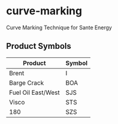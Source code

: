 # curve-marking

Curve Marking Technique for Sante Energy

## Product Symbols

| Product            | Symbol |
| ------------------ | ------ |
| Brent              | I      |
| Barge Crack        | BOA    |
| Fuel Oil East/West | SJS    |
| Visco              | STS    |
| 180                | SZS    |
